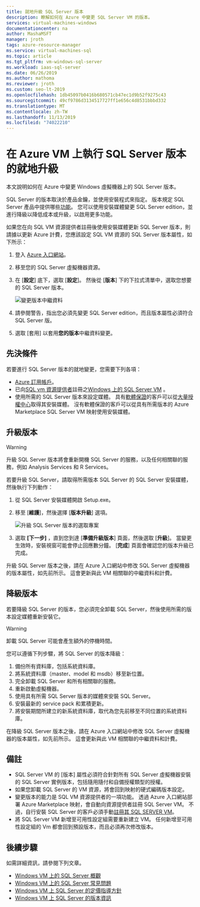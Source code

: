 ```yaml
---
title: 就地升級 SQL Server 版本
description: 瞭解如何在 Azure 中變更 SQL Server VM 的版本。
services: virtual-machines-windows
documentationcenter: na
author: MashaMSFT
manager: jroth
tags: azure-resource-manager
ms.service: virtual-machines-sql
ms.topic: article
ms.tgt_pltfrm: vm-windows-sql-server
ms.workload: iaas-sql-server
ms.date: 06/26/2019
ms.author: mathoma
ms.reviewer: jroth
ms.custom: seo-lt-2019
ms.openlocfilehash: 1db45097b0416b680571cb47ec1d9b52f9275c43
ms.sourcegitcommit: 49cf9786d3134517727ff1e656c4d8531bbbd332
ms.translationtype: MT
ms.contentlocale: zh-TW
ms.lasthandoff: 11/13/2019
ms.locfileid: "74022210"
---
```

# <a name="perform-an-in-place-upgrade-of-a-sql-server-edition-on-an-azure-vm"></a>在 Azure VM 上執行 SQL Server 版本的就地升級

本文說明如何在 Azure 中變更 Windows 虛擬機器上的 SQL Server 版本。 

SQL Server 的版本取決於產品金鑰，並使用安裝程式來指定。 版本規定 SQL Server 產品中提供哪些[功能](/sql/sql-server/editions-and-components-of-sql-server-2017)。 您可以使用安裝媒體變更 SQL Server edition，並進行降級以降低成本或升級，以啟用更多功能。

如果您在向 SQL VM 資源提供者註冊後使用安裝媒體更新 SQL Server 版本，則請據以更新 Azure 計費，您應該設定 SQL VM 資源的 SQL Server 版本屬性，如下所示：

1. 登入 [Azure 入口網站](https://portal.azure.com)。 
1. 移至您的 SQL Server 虛擬機器資源。 
1. 在 [**設定**] 底下，選取 [**設定**]。 然後從 [**版本**] 下的下拉式清單中，選取您想要的 SQL Server 版本。 

   ![變更版本中繼資料](media/virtual-machines-windows-sql-change-edition/edition-change-in-portal.png)

1. 請參閱警告，指出您必須先變更 SQL Server edition，而且版本屬性必須符合 SQL Server 版。 
1. 選取 [套用] 以套用**您的版本**中繼資料變更。 


## <a name="prerequisites"></a>先決條件

若要進行 SQL Server 版本的就地變更，您需要下列各項： 

- [Azure 訂用帳戶](https://azure.microsoft.com/free/)。
- 已向[SQL vm 資源提供者](virtual-machines-windows-sql-register-with-resource-provider.md)註冊之[Windows 上的 SQL Server VM](https://docs.microsoft.com/azure/virtual-machines/windows/sql/virtual-machines-windows-portal-sql-server-provision) 。
- 使用所需的 SQL Server 版本來設定媒體。 具有[軟體保證](https://www.microsoft.com/licensing/licensing-programs/software-assurance-default)的客戶可以從[大量授權中心](https://www.microsoft.com/Licensing/servicecenter/default.aspx)取得其安裝媒體。 沒有軟體保證的客戶可以從具有所需版本的 Azure Marketplace SQL Server VM 映射使用安裝媒體。


## <a name="upgrade-an-edition"></a>升級版本

> [!WARNING]
> 升級 SQL Server 版本將會重新開機 SQL Server 的服務，以及任何相關聯的服務，例如 Analysis Services 和 R Services。 

若要升級 SQL Server，請取得所需版本 SQL Server 的 SQL Server 安裝媒體，然後執行下列動作：

1. 從 SQL Server 安裝媒體開啟 Setup.exe。 
1. 移至 [**維護**]，然後選擇 [**版本升級**] 選項。 

   ![升級 SQL Server 版本的選取專案](media/virtual-machines-windows-sql-change-edition/edition-upgrade.png)

1. 選取 **[下一步]** ，直到您到達 [**準備升級版本**] 頁面，然後選取 [**升級**]。 當變更生效時，安裝視窗可能會停止回應數分鐘。 [**完成**] 頁面會確認您的版本升級已完成。 

升級 SQL Server 版本之後，請在 Azure 入口網站中修改 SQL Server 虛擬機器的版本屬性，如先前所示。 這會更新與此 VM 相關聯的中繼資料和計費。

## <a name="downgrade-an-edition"></a>降級版本

若要降級 SQL Server 的版本，您必須完全卸載 SQL Server，然後使用所需的版本設定媒體重新安裝它。

> [!WARNING]
> 卸載 SQL Server 可能會產生額外的停機時間。 

您可以遵循下列步驟，將 SQL Server 的版本降級：

1. 備份所有資料庫，包括系統資料庫。 
1. 將系統資料庫（master、model 和 msdb）移至新位置。 
1. 完全卸載 SQL Server 和所有相關聯的服務。 
1. 重新啟動虛擬機器。 
1. 使用具有所需 SQL Server 版本的媒體來安裝 SQL Server。
1. 安裝最新的 service pack 和累積更新。  
1. 將安裝期間所建立的新系統資料庫，取代為您先前移至不同位置的系統資料庫。 

在降級 SQL Server 版本之後，請在 Azure 入口網站中修改 SQL Server 虛擬機器的版本屬性，如先前所示。 這會更新與此 VM 相關聯的中繼資料和計費。

## <a name="remarks"></a>備註

- SQL Server VM 的 [版本] 屬性必須符合針對所有 SQL Server 虛擬機器安裝的 SQL Server 實例版本，包括隨用隨付和自備授權類型的授權。
- 如果您卸載 SQL Server 的 VM 資源，將會回到映射的硬式編碼版本設定。
- 變更版本的能力是 SQL VM 資源提供者的一項功能。 透過 Azure 入口網站部署 Azure Marketplace 映射，會自動向資源提供者註冊 SQL Server VM。 不過，自行安裝 SQL Server 的客戶必須手動[註冊其 SQL SERVER VM](virtual-machines-windows-sql-register-with-resource-provider.md)。
- 將 SQL Server VM 新增至可用性設定組需要重新建立 VM。 任何新增至可用性設定組的 Vm 都會回到預設版本，而且必須再次修改版本。

## <a name="next-steps"></a>後續步驟

如需詳細資訊，請參閱下列文章。 

* [Windows VM 上的 SQL Server 概觀](virtual-machines-windows-sql-server-iaas-overview.md)
* [Windows VM 上的 SQL Server 常見問題](virtual-machines-windows-sql-server-iaas-faq.md)
* [Windows VM 上 SQL Server 的定價指導方針](virtual-machines-windows-sql-server-pricing-guidance.md)
* [Windows VM 上 SQL Server 的版本資訊](virtual-machines-windows-sql-server-iaas-release-notes.md)


